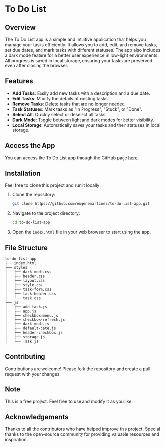 # To Do List

## Overview
The To Do List app is a simple and intuitive application that helps you manage your tasks efficiently. It allows you to add, edit, and remove tasks, set due dates, and mark tasks with different statuses. The app also includes a dark mode feature for a better user experience in low-light environments. All progress is saved in local storage, ensuring your tasks are preserved even after closing the browser.

## Features
- **Add Tasks**: Easily add new tasks with a description and a due date.
- **Edit Tasks**: Modify the details of existing tasks.
- **Remove Tasks**: Delete tasks that are no longer needed.
- **Task Statuses**: Mark tasks as "In Progress", "Stuck", or "Done".
- **Select All**: Quickly select or deselect all tasks.
- **Dark Mode**: Toggle between light and dark modes for better visibility.
- **Local Storage**: Automatically saves your tasks and their statuses in local storage.

## Access the App
You can access the To Do List app through the GitHub page [here](https://eugenemartinez.github.io/to-do-list-app/).

## Installation
Feel free to clone this project and run it locally:

1. Clone the repository:
   ```sh
   git clone https://github.com/eugenemartinez/to-do-list-app.git
   ```
2. Navigate to the project directory:
   ```sh
   cd to-do-list-app
   ```
3. Open the `index.html` file in your web browser to start using the app.

## File Structure
```
to-do-list-app
├── index.html
├── styles
│   ├── dark-mode.css
│   ├── header.css
│   ├── layout.css
│   ├── style.css
│   ├── task-form.css
│   ├── task-header.css
│   └── task.css
├── js
│   ├── add-task.js
│   ├── app.js
│   ├── checkbox-menu.js
│   ├── checkbox-refresh.js
│   ├── dark-mode.js
│   ├── default-date.js
│   ├── header-checkbox.js
│   ├── storage.js
│   └── Task.js
```

## Contributing
Contributions are welcome! Please fork the repository and create a pull request with your changes.

## Note
This is a free project. Feel free to use and modify it as you like.

## Acknowledgements
Thanks to all the contributors who have helped improve this project. Special thanks to the open-source community for providing valuable resources and inspiration.
